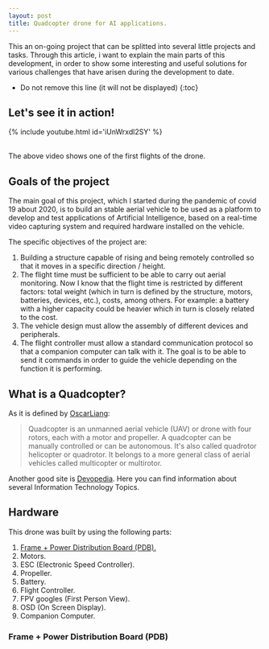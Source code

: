 ```yaml
---
layout: post
title: Quadcopter drone for AI applications.
---
```

This  an on-going project that can be splitted into several little projects and tasks. Through this article, i want to explain the main parts of this development, in order to show some interesting and useful solutions for various challenges that have arisen during the development to date.

<!--more-->


* Do not remove this line (it will not be displayed)
{:toc}
##  Let's see it in action!
{% include youtube.html id='iUnWrxdl2SY' %}



<br />
The above video shows one of the first flights of the drone.

##  Goals of the project

The main goal of this project, which I started during the pandemic of covid 19 about 2020, is to build an stable aerial vehicle to be used as a platform to develop and test applications of Artificial Intelligence, based on a real-time video capturing system and required hardware installed on the vehicle.

The specific objectives of the project are:
1. Building a structure capable of rising and being remotely controlled so that it moves in a specific direction / height.
2. The flight time must be sufficient to be able to carry out aerial monitoring. Now I know that the flight time is restricted by different factors: total weight (which in turn is defined by the structure, motors, batteries, devices, etc.), costs, among others. For example: a battery with a higher capacity could be heavier which in turn is closely related to the cost.
3. The vehicle design must allow the assembly of different devices and peripherals.
4. The flight controller must allow a standard communication protocol so that a companion computer can talk with it. The goal is to be able to send it commands in order to guide the vehicle depending on the function it is performing.

## What is a Quadcopter?
As it is defined by [OscarLiang][]:
>Quadcopter is an unmanned aerial vehicle (UAV) or drone with four rotors, each with a motor and propeller. A quadcopter can be manually controlled or can be autonomous. It's also called quadrotor helicopter or quadrotor. It belongs to a more general class of aerial vehicles called multicopter or multirotor.

Another good site is [Devopedia][]. Here you can find information about several Information Technology Topics.


[OscarLiang]: https://oscarliang.com/what-is-quadcopter/#:~:text=A%20quadcopter%20is%20a%20type,as%20surveillance%20and%20aerial%20photography.
[Devopedia]: https://devopedia.org/quadcopter

 
## Hardware
This drone was built by using the following parts:
1. [Frame + Power Distribution Board (PDB).](#frame--power-distribution-board-pdb)
2. Motors.
3. ESC (Electronic Speed Controller).
4. Propeller.
5. Battery.
6. Flight Controller.
7. FPV googles (First Person View).
8. OSD (On Screen Display).
9. Companion Computer.

### Frame + Power Distribution Board (PDB)
